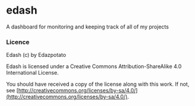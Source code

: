 # edash
A dashboard for monitoring and keeping track of all of my projects


### Licence
Edash (c) by Edazpotato

Edash is licensed under a
Creative Commons Attribution-ShareAlike 4.0 International License.

You should have received a copy of the license along with this
work. If not, see [http://creativecommons.org/licenses/by-sa/4.0/](http://creativecommons.org/licenses/by-sa/4.0/).
